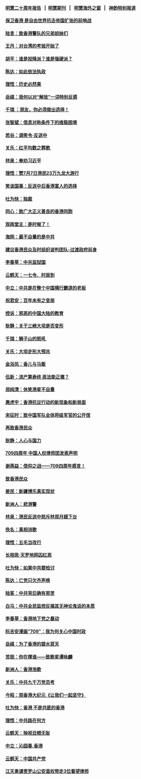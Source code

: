 #### [明慧二十周年报告](https://github.com/gfw-breaker/mh-reports/blob/master/README.md?t=07181536) &nbsp;&nbsp;|&nbsp;&nbsp;[明慧期刊](https://github.com/gfw-breaker/mh-qikan) &nbsp;&nbsp;|&nbsp;&nbsp; [明慧海外之窗](https://github.com/gfw-breaker/mh-news/blob/master/README.md?t=07181536) &nbsp;&nbsp;|&nbsp;&nbsp; [神韵特别报道](https://github.com/gfw-breaker/mh-news/blob/master/shenyun.md?t=07181536) 

#### [保卫香港 是自由世界抗击帝国扩张的前哨战](../pages/nsc993/n11393186.md?t=07181536) 

#### [陆言：致香港警队的兄弟姐妹们](../pages/nsc993/n11392281.md?t=07181536) 

#### [王丹：对台湾的考验开始了](../pages/nsc993/n11391258.md?t=07181536) 

#### [胡平：谁是投降派？谁是强硬派？](../pages/nsc993/n11391224.md?t=07181536) 

#### [陈达：如此依法执政](../pages/nsc993/n11388999.md?t=07181536) 

#### [理悟：历史必然果](../pages/nsc993/n11388741.md?t=07181536) 

#### [岳祺：我何以对“解放”一词特别反感](../pages/nsc993/n11385696.md?t=07181536) 

#### [千瑞 ：朋友，你必须做出选择！](../pages/nsc993/n11384949.md?t=07181536) 

#### [张智斌：信息对称条件下的维稳困境](../pages/nsc993/n11384812.md?t=07181536) 

#### [若谷：调笑令‧反送中](../pages/nsc993/n11383745.md?t=07181536) 

#### [关乐：红平均数之葬歌 ](../pages/nsc993/n11383498.md?t=07181536) 

#### [林泉：奉劝习近平](../pages/nsc993/n11383487.md?t=07181536) 

#### [理悟：赞7月7日港民23万九龙大游行](../pages/nsc993/n11383473.md?t=07181536) 

#### [笑谈国事：反送中后香港富人的选择](../pages/nsc993/n11382020.md?t=07181536) 

#### [吐为快：独裁](../pages/nsc993/n11382755.md?t=07181536) 

#### [同心：致广大正义善良的香港同胞](../pages/nsc993/n11382745.md?t=07181536) 

#### [观雨堂主：是时候了！](../pages/nsc993/n11382737.md?t=07181536) 

#### [海网：最不自量的是中共](../pages/nsc993/n11380440.md?t=07181536) 

#### [建议香港民众及时组织谈判团队-过渡政府前身](../pages/nsc993/n11379909.md?t=07181536) 

#### [李春草：中共监狱国](../pages/nsc993/n11378989.md?t=07181536) 

#### [云鹤天：一七令．时辰到](../pages/nsc993/n11379260.md?t=07181536) 

#### [中立：中共是在整个中国横行霸道的老板](../pages/nsc993/n11378382.md?t=07181536) 

#### [祝君安：百年未有之变局](../pages/nsc993/n11378376.md?t=07181536) 

#### [控诉：邪恶的中国大陆的教育](../pages/nsc993/n11378344.md?t=07181536) 

#### [耿静：关于三峡大坝是否变形](../pages/nsc993/n11375879.md?t=07181536) 

#### [千瑞：狮子山的怒吼 ](../pages/nsc993/n11375644.md?t=07181536) 

#### [关乐：大坝走形大预兆](../pages/nsc993/n11375629.md?t=07181536) 

#### [金浴凤：香儿与马贩](../pages/nsc993/n11375580.md?t=07181536) 

#### [伍新：流产算寿终  恶法能正寝？](../pages/nsc993/n11375581.md?t=07181536) 

#### [郑纯清：休笑港星不自量](../pages/nsc993/n11375555.md?t=07181536) 

#### [惠虎宇：香港抗议行动的新现象和新局面](../pages/nsc993/n11375501.md?t=07181536) 

#### [宋征时：致中国军队全体将级军官的公开信](../pages/nsc993/n11373354.md?t=07181536) 

#### [再致香港民众](../pages/nsc993/n11373870.md?t=07181536) 

#### [耿静：人心与国力](../pages/nsc993/n11373759.md?t=07181536) 

#### [709四周年 中国人权律师团发表声明](../pages/nsc993/n11373565.md?t=07181536) 

#### [谢燕益：信仰之战——709四周年感言！](../pages/nsc993/n11373388.md?t=07181536) 

#### [致香港民众](../pages/nsc993/n11373286.md?t=07181536) 

#### [姜民：新疆博乐真实现状](../pages/nsc993/n11371223.md?t=07181536) 

#### [新洲人：悲港警](../pages/nsc993/n11371174.md?t=07181536) 

#### [林泉：港民反送中怒斥林郑月娥下台](../pages/nsc993/n11370676.md?t=07181536) 

#### [佚名：真相诗歌](../pages/nsc993/n11370666.md?t=07181536) 

#### [理悟：五毛当改行](../pages/nsc993/n11369314.md?t=07181536) 

#### [长相思‧天罗地网囚红恶](../pages/nsc993/n11368444.md?t=07181536) 

#### [吐为快：如果中共要检讨](../pages/nsc993/n11368441.md?t=07181536) 

#### [陈达：亡党只欠齐声唤](../pages/nsc993/n11367838.md?t=07181536) 

#### [陆客：中共背后确有邪灵](../pages/nsc993/n11365263.md?t=07181536) 

#### [白马：中共全民监控反揭其无神论鬼话的本质](../pages/nsc993/n11365236.md?t=07181536) 

#### [李春草：香港地下党之暴动](../pages/nsc993/n11365210.md?t=07181536) 

#### [阮吉安漫画“709”：我为何关心中国时政](../pages/nsc993/n11362127.md?t=07181536) 

#### [岳祺：为了香港的碧水蓝天](../pages/nsc993/n11362627.md?t=07181536) 

#### [苦胆：你在撑谁——致歌星谭咏麟](../pages/nsc993/n11361348.md?t=07181536) 

#### [新洲人：香港浩歌](../pages/nsc993/n11361334.md?t=07181536) 

#### [关乐：中共九千万党员考](../pages/nsc993/n11361304.md?t=07181536) 

#### [今昭：观香港大纪元《让我们一起坚守》](../pages/nsc993/n11361244.md?t=07181536) 

#### [吐为快：香港  不是共匪的香港](../pages/nsc993/n11360918.md?t=07181536) 

#### [理悟：中共路在何方](../pages/nsc993/n11360509.md?t=07181536) 

#### [云鹤天：殃视丑陋无耻](../pages/nsc993/n11358872.md?t=07181536) 

#### [中立：沁园春.香港](../pages/nsc993/n11358843.md?t=07181536) 

#### [云鹤天：中国共产党](../pages/nsc993/n11356465.md?t=07181536) 

#### [江天勇谴责罗山公安滥权带走3位看望律师](../pages/nsc993/n11356042.md?t=07181536) 

